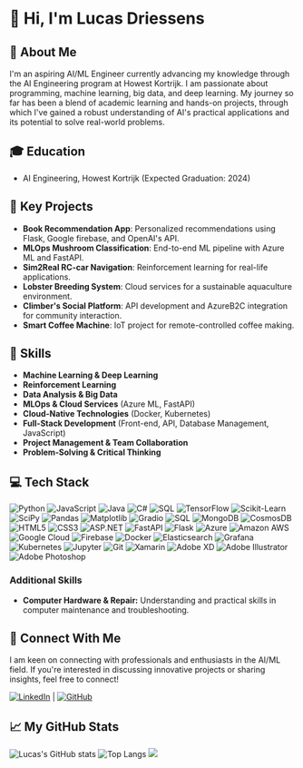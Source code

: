 # 👋 Hi, I'm Lucas Driessens

## 🚀 About Me

I'm an aspiring AI/ML Engineer currently advancing my knowledge through the AI Engineering program at Howest Kortrijk. I am passionate about programming, machine learning, big data, and deep learning. My journey so far has been a blend of academic learning and hands-on projects, through which I've gained a robust understanding of AI's practical applications and its potential to solve real-world problems.

## 🎓 Education
- AI Engineering, Howest Kortrijk (Expected Graduation: 2024)

## 💼 Key Projects
- **Book Recommendation App**: Personalized recommendations using Flask, Google firebase, and OpenAI's API.
- **MLOps Mushroom Classification**: End-to-end ML pipeline with Azure ML and FastAPI.
- **Sim2Real RC-car Navigation**: Reinforcement learning for real-life applications.
- **Lobster Breeding System**: Cloud services for a sustainable aquaculture environment.
- **Climber's Social Platform**: API development and AzureB2C integration for community interaction.
- **Smart Coffee Machine**: IoT project for remote-controlled coffee making.

## 🔧 Skills

- **Machine Learning & Deep Learning**
- **Reinforcement Learning**
- **Data Analysis & Big Data**
- **MLOps & Cloud Services** (Azure ML, FastAPI)
- **Cloud-Native Technologies** (Docker, Kubernetes)
- **Full-Stack Development** (Front-end, API, Database Management, JavaScript)
- **Project Management & Team Collaboration**
- **Problem-Solving & Critical Thinking**

## 💻 Tech Stack

![Python](https://img.shields.io/badge/Python-FCC624?style=for-the-badge&logo=python&logoColor=black)
![JavaScript](https://img.shields.io/badge/JavaScript-F7DF1E?style=for-the-badge&logo=javascript&logoColor=black)
![Java](https://img.shields.io/badge/Java-007396?style=for-the-badge&logo=java&logoColor=white)
![C#](https://img.shields.io/badge/C%23-239120?style=for-the-badge&logo=c-sharp&logoColor=white)
![SQL](https://img.shields.io/badge/SQL-4479A1?style=for-the-badge&logo=mysql&logoColor=white)
![TensorFlow](https://img.shields.io/badge/TensorFlow-FF6F00?style=for-the-badge&logo=TensorFlow&logoColor=white)
![Scikit-Learn](https://img.shields.io/badge/scikit_learn-F7931E?style=for-the-badge&logo=scikit-learn&logoColor=white)
![SciPy](https://img.shields.io/static/v1?style=for-the-badge&message=SciPy&color=222222&logo=SciPy&logoColor=8CAAE6&label=)
![Pandas](https://img.shields.io/badge/Pandas-150458?style=for-the-badge&logo=pandas&logoColor=white)
![Matplotlib](https://img.shields.io/badge/Matplotlib-%23ffffff.svg?style=for-the-badge&logo=Matplotlib&logoColor=black)
![Gradio](https://img.shields.io/badge/Gradio-FF2BC2?style=for-the-badge&logo=gradio&logoColor=white)
![SQL](https://img.shields.io/badge/SQL-4479A1?style=for-the-badge&logo=mysql&logoColor=white)
![MongoDB](https://img.shields.io/badge/MongoDB-47A248?style=for-the-badge&logo=mongodb&logoColor=white)
![CosmosDB](https://img.shields.io/badge/Azure%20Cosmos%20DB-0078D4?style=for-the-badge&logo=microsoftazure&logoColor=white)
![HTML5](https://img.shields.io/badge/HTML5-E34F26?style=for-the-badge&logo=html5&logoColor=white)
![CSS3](https://img.shields.io/badge/CSS3-1572B6?style=for-the-badge&logo=css3&logoColor=white)
![ASP.NET](https://img.shields.io/badge/ASP.NET-512BD4?style=for-the-badge&logo=dotnet&logoColor=white)
![FastAPI](https://img.shields.io/badge/FastAPI-009688?style=for-the-badge&logo=fastapi&logoColor=white)
![Flask](https://img.shields.io/badge/Flask-000000?style=for-the-badge&logo=flask&logoColor=white)
![Azure](https://img.shields.io/badge/Azure-0078D4?style=for-the-badge&logo=microsoftazure&logoColor=white)
![Amazon AWS](https://img.shields.io/static/v1?style=for-the-badge&message=Amazon+AWS&color=232F3E&logo=Amazon+AWS&logoColor=FFFFFF&label=)
![Google Cloud](https://img.shields.io/static/v1?style=for-the-badge&message=Google+Cloud&color=4285F4&logo=Google+Cloud&logoColor=FFFFFF&label=)
![Firebase](https://img.shields.io/static/v1?style=for-the-badge&message=Firebase&color=222222&logo=Firebase&logoColor=FFCA28&label=)
![Docker](https://img.shields.io/badge/Docker-2496ED?style=for-the-badge&logo=docker&logoColor=white)
![Elasticsearch](https://img.shields.io/static/v1?style=for-the-badge&message=Elasticsearch&color=005571&logo=Elasticsearch&logoColor=FFFFFF&label=)
![Grafana](https://img.shields.io/static/v1?style=for-the-badge&message=Grafana&color=F46800&logo=Grafana&logoColor=FFFFFF&label=)
![Kubernetes](https://img.shields.io/badge/Kubernetes-326CE5?style=for-the-badge&logo=kubernetes&logoColor=white)
![Jupyter](https://img.shields.io/badge/Jupyter-F37626?style=for-the-badge&logo=jupyter&logoColor=white)
![Git](https://img.shields.io/badge/Git-F05032?style=for-the-badge&logo=git&logoColor=white)
![Xamarin](https://img.shields.io/badge/Xamarin-3498DB?style=for-the-badge&logo=xamarin&logoColor=white)
![Adobe XD](https://img.shields.io/badge/Adobe%20XD-FF61F6?style=for-the-badge&logo=Adobe%20XD&logoColor=white)
![Adobe Illustrator](https://img.shields.io/badge/Adobe%20Illustrator-FF9A00?style=for-the-badge&logo=adobe%20illustrator&logoColor=white)
![Adobe Photoshop](https://img.shields.io/badge/Adobe%20Photoshop-31A8FF?style=for-the-badge&logo=Adobe%20Photoshop&logoColor=black)

### Additional Skills
- **Computer Hardware & Repair:** Understanding and practical skills in computer maintenance and troubleshooting.

## 🌟 Connect With Me

I am keen on connecting with professionals and enthusiasts in the AI/ML field. If you're interested in discussing innovative projects or sharing insights, feel free to connect!

[![LinkedIn](https://img.shields.io/static/v1?style=for-the-badge&message=LinkedIn&color=0A66C2&logo=LinkedIn&logoColor=FFFFFF&label=)](https://www.linkedin.com/in/lucasdriessens) | [![GitHub](https://img.shields.io/static/v1?style=for-the-badge&message=GitHub&color=181717&logo=GitHub&logoColor=FFFFFF&label=)](https://github.com/driessenslucas)

## 📈 My GitHub Stats
![Lucas's GitHub stats](https://github-readme-stats.vercel.app/api?username=driessenslucas&show_icons=true&theme=radical) ![Top Langs](https://github-readme-stats.vercel.app/api/top-langs/?username=driessenslucas&langs_count=8&theme=radical)
![](https://komarev.com/ghpvc/?username=driessenslucas&style=for-the-badge)
